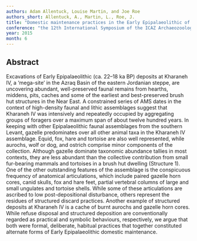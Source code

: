 ```yaml
---
authors: Adam Allentuck, Louise Martin, and Joe Roe
authors_short: Allentuck, A., Martin, L., Roe, J.
title: "Domestic maintenance practices in the Early Epipalaeolithic of the Jordanian steppe"
conference: "the 12th International Symposium of the ICAZ Archaeozoology of Southwest Asia and Adjacent Areas Working Group (ASWA), Groningen"
year: 2015
month: 6
---
```


## Abstract

Excavations of Early Epipalaeolithic (ca. 22–18 ka BP) deposits at Kharaneh IV, a ‘mega-site’ in the Azraq Basin of the eastern Jordanian steppe, are uncovering abundant, well-preserved faunal remains from hearths, middens, pits, caches and some of the earliest and best-preserved brush hut structures in the Near East. A constrained series of AMS dates in the context of high-density faunal and lithic assemblages suggest that Kharaneh IV was intensively and repeatedly occupied by aggregating groups of foragers over a maximum span of about twelve hundred years. In keeping with other Epipalaeolithic faunal assemblages from the southern Levant, gazelle predominates over all other animal taxa in the Kharaneh IV assemblage. Equid, fox, hare and tortoise are also well represented, while aurochs, wolf or dog, and ostrich comprise minor components of the collection.  Although gazelle dominate taxonomic abundance tallies in most contexts, they are less abundant than the collective contribution from small fur-bearing mammals and tortoises in a brush hut dwelling (Structure 1). One of the other outstanding features of the assemblage is the conspicuous frequency of anatomical articulations, which include paired gazelle horn cores, canid skulls, fox and hare feet, partial vertebral columns of large and small ungulates and tortoise shells. While some of these articulations are ascribed to low post-depositional disturbance, others represent the residues of structured discard practices. Another example of structured deposits at Kharaneh IV is a cache of burnt aurochs and gazelle horn cores. While refuse disposal and structured deposition are conventionally regarded as practical and symbolic behaviours, respectively, we argue that both were formal, deliberate, habitual practices that together constituted alternate forms of Early Epipalaeolithic domestic maintenance.
